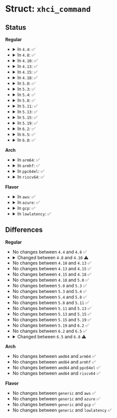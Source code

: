 # Struct: <code>xhci_command</code>

## Status
<b>Regular</b>
<ul>
<li>
<details>
<summary>In <code>4.4</code>: ✅</summary>

```c
struct xhci_command {
    struct xhci_container_ctx *in_ctx;
    u32 status;
    struct completion *completion;
    union xhci_trb *command_trb;
    struct list_head cmd_list;
};
```
</details>
</li>
<li>
<details>
<summary>In <code>4.8</code>: ✅</summary>

```c
struct xhci_command {
    struct xhci_container_ctx *in_ctx;
    u32 status;
    struct completion *completion;
    union xhci_trb *command_trb;
    struct list_head cmd_list;
};
```
</details>
</li>
<li>
<details>
<summary>In <code>4.10</code>: ✅</summary>

```c
struct xhci_command {
    struct xhci_container_ctx *in_ctx;
    u32 status;
    int slot_id;
    struct completion *completion;
    union xhci_trb *command_trb;
    struct list_head cmd_list;
};
```
</details>
</li>
<li>
<details>
<summary>In <code>4.13</code>: ✅</summary>

```c
struct xhci_command {
    struct xhci_container_ctx *in_ctx;
    u32 status;
    int slot_id;
    struct completion *completion;
    union xhci_trb *command_trb;
    struct list_head cmd_list;
};
```
</details>
</li>
<li>
<details>
<summary>In <code>4.15</code>: ✅</summary>

```c
struct xhci_command {
    struct xhci_container_ctx *in_ctx;
    u32 status;
    int slot_id;
    struct completion *completion;
    union xhci_trb *command_trb;
    struct list_head cmd_list;
};
```
</details>
</li>
<li>
<details>
<summary>In <code>4.18</code>: ✅</summary>

```c
struct xhci_command {
    struct xhci_container_ctx *in_ctx;
    u32 status;
    int slot_id;
    struct completion *completion;
    union xhci_trb *command_trb;
    struct list_head cmd_list;
};
```
</details>
</li>
<li>
<details>
<summary>In <code>5.0</code>: ✅</summary>

```c
struct xhci_command {
    struct xhci_container_ctx *in_ctx;
    u32 status;
    int slot_id;
    struct completion *completion;
    union xhci_trb *command_trb;
    struct list_head cmd_list;
};
```
</details>
</li>
<li>
<details>
<summary>In <code>5.3</code>: ✅</summary>

```c
struct xhci_command {
    struct xhci_container_ctx *in_ctx;
    u32 status;
    int slot_id;
    struct completion *completion;
    union xhci_trb *command_trb;
    struct list_head cmd_list;
};
```
</details>
</li>
<li>
<details>
<summary>In <code>5.4</code>: ✅</summary>

```c
struct xhci_command {
    struct xhci_container_ctx *in_ctx;
    u32 status;
    int slot_id;
    struct completion *completion;
    union xhci_trb *command_trb;
    struct list_head cmd_list;
};
```
</details>
</li>
<li>
<details>
<summary>In <code>5.8</code>: ✅</summary>

```c
struct xhci_command {
    struct xhci_container_ctx *in_ctx;
    u32 status;
    int slot_id;
    struct completion *completion;
    union xhci_trb *command_trb;
    struct list_head cmd_list;
};
```
</details>
</li>
<li>
<details>
<summary>In <code>5.11</code>: ✅</summary>

```c
struct xhci_command {
    struct xhci_container_ctx *in_ctx;
    u32 status;
    int slot_id;
    struct completion *completion;
    union xhci_trb *command_trb;
    struct list_head cmd_list;
};
```
</details>
</li>
<li>
<details>
<summary>In <code>5.13</code>: ✅</summary>

```c
struct xhci_command {
    struct xhci_container_ctx *in_ctx;
    u32 status;
    int slot_id;
    struct completion *completion;
    union xhci_trb *command_trb;
    struct list_head cmd_list;
};
```
</details>
</li>
<li>
<details>
<summary>In <code>5.15</code>: ✅</summary>

```c
struct xhci_command {
    struct xhci_container_ctx *in_ctx;
    u32 status;
    int slot_id;
    struct completion *completion;
    union xhci_trb *command_trb;
    struct list_head cmd_list;
};
```
</details>
</li>
<li>
<details>
<summary>In <code>5.19</code>: ✅</summary>

```c
struct xhci_command {
    struct xhci_container_ctx *in_ctx;
    u32 status;
    int slot_id;
    struct completion *completion;
    union xhci_trb *command_trb;
    struct list_head cmd_list;
};
```
</details>
</li>
<li>
<details>
<summary>In <code>6.2</code>: ✅</summary>

```c
struct xhci_command {
    struct xhci_container_ctx *in_ctx;
    u32 status;
    int slot_id;
    struct completion *completion;
    union xhci_trb *command_trb;
    struct list_head cmd_list;
};
```
</details>
</li>
<li>
<details>
<summary>In <code>6.5</code>: ✅</summary>

```c
struct xhci_command {
    struct xhci_container_ctx *in_ctx;
    u32 status;
    int slot_id;
    struct completion *completion;
    union xhci_trb *command_trb;
    struct list_head cmd_list;
};
```
</details>
</li>
<li>
<details>
<summary>In <code>6.8</code>: ✅</summary>

```c
struct xhci_command {
    struct xhci_container_ctx *in_ctx;
    u32 status;
    int slot_id;
    struct completion *completion;
    union xhci_trb *command_trb;
    struct list_head cmd_list;
    unsigned int timeout_ms;
};
```
</details>
</li>
</ul>
<b>Arch</b>
<ul>
<li>
<details>
<summary>In <code>arm64</code>: ✅</summary>

```c
struct xhci_command {
    struct xhci_container_ctx *in_ctx;
    u32 status;
    int slot_id;
    struct completion *completion;
    union xhci_trb *command_trb;
    struct list_head cmd_list;
};
```
</details>
</li>
<li>
<details>
<summary>In <code>armhf</code>: ✅</summary>

```c
struct xhci_command {
    struct xhci_container_ctx *in_ctx;
    u32 status;
    int slot_id;
    struct completion *completion;
    union xhci_trb *command_trb;
    struct list_head cmd_list;
};
```
</details>
</li>
<li>
<details>
<summary>In <code>ppc64el</code>: ✅</summary>

```c
struct xhci_command {
    struct xhci_container_ctx *in_ctx;
    u32 status;
    int slot_id;
    struct completion *completion;
    union xhci_trb *command_trb;
    struct list_head cmd_list;
};
```
</details>
</li>
<li>
<details>
<summary>In <code>riscv64</code>: ✅</summary>

```c
struct xhci_command {
    struct xhci_container_ctx *in_ctx;
    u32 status;
    int slot_id;
    struct completion *completion;
    union xhci_trb *command_trb;
    struct list_head cmd_list;
};
```
</details>
</li>
</ul>
<b>Flavor</b>
<ul>
<li>
<details>
<summary>In <code>aws</code>: ✅</summary>

```c
struct xhci_command {
    struct xhci_container_ctx *in_ctx;
    u32 status;
    int slot_id;
    struct completion *completion;
    union xhci_trb *command_trb;
    struct list_head cmd_list;
};
```
</details>
</li>
<li>
<details>
<summary>In <code>azure</code>: ✅</summary>

```c
struct xhci_command {
    struct xhci_container_ctx *in_ctx;
    u32 status;
    int slot_id;
    struct completion *completion;
    union xhci_trb *command_trb;
    struct list_head cmd_list;
};
```
</details>
</li>
<li>
<details>
<summary>In <code>gcp</code>: ✅</summary>

```c
struct xhci_command {
    struct xhci_container_ctx *in_ctx;
    u32 status;
    int slot_id;
    struct completion *completion;
    union xhci_trb *command_trb;
    struct list_head cmd_list;
};
```
</details>
</li>
<li>
<details>
<summary>In <code>lowlatency</code>: ✅</summary>

```c
struct xhci_command {
    struct xhci_container_ctx *in_ctx;
    u32 status;
    int slot_id;
    struct completion *completion;
    union xhci_trb *command_trb;
    struct list_head cmd_list;
};
```
</details>
</li>
</ul>

## Differences
<b>Regular</b>
<ul>
<li>
No changes between <code>4.4</code> and <code>4.8</code> ✅
</li>
<li>
<details>
<summary>Changed between <code>4.8</code> and <code>4.10</code> ⚠️</summary>
<ul>
<li>
<b>Field added. </b>
<code>int slot_id</code>
</li>
</ul>
</details>
</li>
<li>
No changes between <code>4.10</code> and <code>4.13</code> ✅
</li>
<li>
No changes between <code>4.13</code> and <code>4.15</code> ✅
</li>
<li>
No changes between <code>4.15</code> and <code>4.18</code> ✅
</li>
<li>
No changes between <code>4.18</code> and <code>5.0</code> ✅
</li>
<li>
No changes between <code>5.0</code> and <code>5.3</code> ✅
</li>
<li>
No changes between <code>5.3</code> and <code>5.4</code> ✅
</li>
<li>
No changes between <code>5.4</code> and <code>5.8</code> ✅
</li>
<li>
No changes between <code>5.8</code> and <code>5.11</code> ✅
</li>
<li>
No changes between <code>5.11</code> and <code>5.13</code> ✅
</li>
<li>
No changes between <code>5.13</code> and <code>5.15</code> ✅
</li>
<li>
No changes between <code>5.15</code> and <code>5.19</code> ✅
</li>
<li>
No changes between <code>5.19</code> and <code>6.2</code> ✅
</li>
<li>
No changes between <code>6.2</code> and <code>6.5</code> ✅
</li>
<li>
<details>
<summary>Changed between <code>6.5</code> and <code>6.8</code> ⚠️</summary>
<ul>
<li>
<b>Field added. </b>
<code>unsigned int timeout_ms</code>
</li>
</ul>
</details>
</li>
</ul>
<b>Arch</b>
<ul>
<li>
No changes between <code>amd64</code> and <code>arm64</code> ✅
</li>
<li>
No changes between <code>amd64</code> and <code>armhf</code> ✅
</li>
<li>
No changes between <code>amd64</code> and <code>ppc64el</code> ✅
</li>
<li>
No changes between <code>amd64</code> and <code>riscv64</code> ✅
</li>
</ul>
<b>Flavor</b>
<ul>
<li>
No changes between <code>generic</code> and <code>aws</code> ✅
</li>
<li>
No changes between <code>generic</code> and <code>azure</code> ✅
</li>
<li>
No changes between <code>generic</code> and <code>gcp</code> ✅
</li>
<li>
No changes between <code>generic</code> and <code>lowlatency</code> ✅
</li>
</ul>
